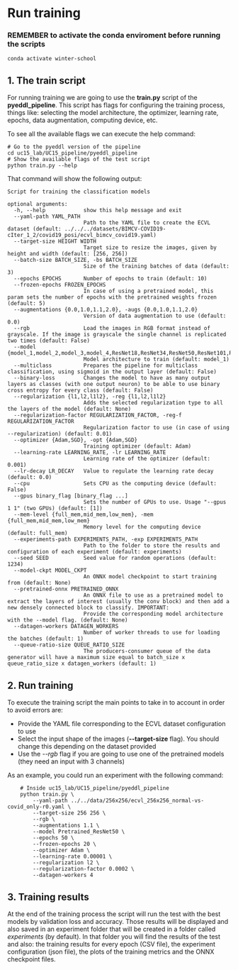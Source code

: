 # Run training

### REMEMBER to activate the conda enviroment before running the scripts

    conda activate winter-school

## 1. The train script
For running training we are going to use the **train.py** script of the **pyeddl_pipeline**. This script has flags
for configuring the training process, things like: selecting the model architecture, the optimizer, learning rate,
epochs, data augmentation, computing device, etc.

To see all the available flags we can execute the help command:

    # Go to the pyeddl version of the pipeline
    cd uc15_lab/UC15_pipeline/pyeddl_pipeline
    # Show the available flags of the test script
    python train.py --help

That command will show the following output:

    Script for training the classification models

    optional arguments:
      -h, --help            show this help message and exit
      --yaml-path YAML_PATH
                            Path to the YAML file to create the ECVL dataset (default: ../../../datasets/BIMCV-COVID19-cIter_1_2/covid19_posi/ecvl_bimcv_covid19.yaml)
      --target-size HEIGHT WIDTH
                            Target size to resize the images, given by height and width (default: [256, 256])
      --batch-size BATCH_SIZE, -bs BATCH_SIZE
                            Size of the training batches of data (default: 3)
      --epochs EPOCHS       Number of epochs to train (default: 10)
      --frozen-epochs FROZEN_EPOCHS
                            In case of using a pretrained model, this param sets the number of epochs with the pretrained weights frozen (default: 5)
      --augmentations {0.0,1.0,1.1,2.0}, -augs {0.0,1.0,1.1,2.0}
                            Version of data augmentation to use (default: 0.0)
      --rgb                 Load the images in RGB format instead of grayscale. If the image is grayscale the single channel is replicated two times (default: False)
      --model {model_1,model_2,model_3,model_4,ResNet18,ResNet34,ResNet50,ResNet101,ResNet152,Pretrained_ResNet18,Pretrained_ResNet34,Pretrained_ResNet50,Pretrained_ResNet101,Pretrained_ResNet152,VGG16,VGG16BN,VGG19,VGG19BNPretrained_VGG16,Pretrained_VGG19,Pretrained_VGG16BN,Pretrained_VGG19BN}
                            Model architecture to train (default: model_1)
      --multiclass          Prepares the pipeline for multiclass classification, using sigmoid in the output layer (default: False)
      --binary-loss         Changes the model to have as many output layers as classes (with one output neuron) to be able to use binary cross entropy for every class (default: False)
      --regularization {l1,l2,l1l2}, -reg {l1,l2,l1l2}
                            Adds the selected regularization type to all the layers of the model (default: None)
      --regularization-factor REGULARIZATION_FACTOR, -reg-f REGULARIZATION_FACTOR
                            Regularization factor to use (in case of using --regularization) (default: 0.01)
      --optimizer {Adam,SGD}, -opt {Adam,SGD}
                            Training optimizer (default: Adam)
      --learning-rate LEARNING_RATE, -lr LEARNING_RATE
                            Learning rate of the optimizer (default: 0.001)
      --lr-decay LR_DECAY   Value to regulate the learning rate decay (default: 0.0)
      --cpu                 Sets CPU as the computing device (default: False)
      --gpus binary_flag [binary_flag ...]
                            Sets the number of GPUs to use. Usage "--gpus 1 1" (two GPUs) (default: [1])
      --mem-level {full_mem,mid_mem,low_mem}, -mem {full_mem,mid_mem,low_mem}
                            Memory level for the computing device (default: full_mem)
      --experiments-path EXPERIMENTS_PATH, -exp EXPERIMENTS_PATH
                            Path to the folder to store the results and configuration of each experiment (default: experiments)
      --seed SEED           Seed value for random operations (default: 1234)
      --model-ckpt MODEL_CKPT
                            An ONNX model checkpoint to start training from (default: None)
      --pretrained-onnx PRETRAINED_ONNX
                            An ONNX file to use as a pretrained model to extract the layers of interest (usually the conv block) and then add a new densely connected block to classify. IMPORTANT:
                            Provide the corresponding model architecture with the --model flag. (default: None)
      --datagen-workers DATAGEN_WORKERS
                            Number of worker threads to use for loading the batches (default: 1)
      --queue-ratio-size QUEUE_RATIO_SIZE
                            The producers-consumer queue of the data generator will have a maximum size equal to batch_size x queue_ratio_size x datagen_workers (default: 1)

## 2. Run training
To execute the training script the main points to take in to account in order to avoid errors are:

- Provide the YAML file corresponding to the ECVL dataset configuration to use
- Select the input shape of the images (**--target-size** flag). You should change this depending on the dataset provided
- Use the *--rgb* flag if you are going to use one of the pretrained models (they need an input with 3 channels)

As an example, you could run an experiment with the following command:

        # Inside uc15_lab/UC15_pipeline/pyeddl_pipeline
        python train.py \
            --yaml-path ../../data/256x256/ecvl_256x256_normal-vs-covid_only-r0.yaml \
            --target-size 256 256 \
            --rgb \
            --augmentations 1.1 \
            --model Pretrained_ResNet50 \
            --epochs 50 \
            --frozen-epochs 20 \
            --optimizer Adam \
            --learning-rate 0.00001 \
            --regularization l2 \
            --regularization-factor 0.0002 \
            --datagen-workers 4

## 3. Training results
At the end of the training process the script will run the test with the best models by validation loss and accuracy. Those results will be
displayed and also saved in an experiment folder that will be created in a folder called *experiments* (by default). In that folder you will find
the results of the test and also: the training results for every epoch (CSV file), the experiment configuration (json file), the plots of
the training metrics and the ONNX checkpoint files.
